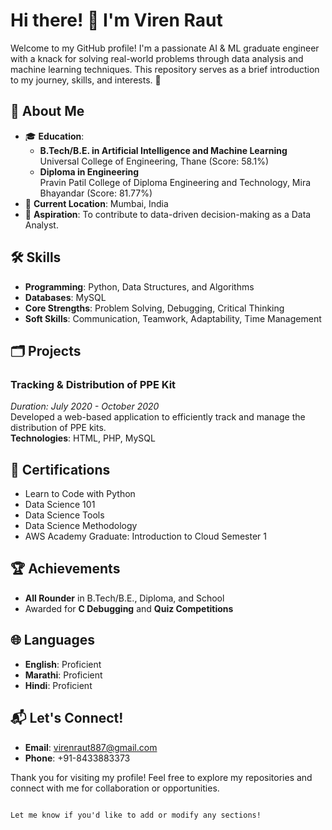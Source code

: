 # Hi there! 👋 I'm Viren Raut

Welcome to my GitHub profile! I'm a passionate AI & ML graduate engineer with a knack for solving real-world problems through data analysis and machine learning techniques. This repository serves as a brief introduction to my journey, skills, and interests. 🚀

## 🌟 About Me

- 🎓 **Education**: 
  - **B.Tech/B.E. in Artificial Intelligence and Machine Learning**  
    Universal College of Engineering, Thane (Score: 58.1%)  
  - **Diploma in Engineering**  
    Pravin Patil College of Diploma Engineering and Technology, Mira Bhayandar (Score: 81.77%)
- 📍 **Current Location**: Mumbai, India
- 🌱 **Aspiration**: To contribute to data-driven decision-making as a Data Analyst.

## 🛠️ Skills

- **Programming**: Python, Data Structures, and Algorithms  
- **Databases**: MySQL  
- **Core Strengths**: Problem Solving, Debugging, Critical Thinking  
- **Soft Skills**: Communication, Teamwork, Adaptability, Time Management  

## 🗂️ Projects

### Tracking & Distribution of PPE Kit  
*Duration: July 2020 - October 2020*  
Developed a web-based application to efficiently track and manage the distribution of PPE kits.  
**Technologies**: HTML, PHP, MySQL  

## 📜 Certifications

- Learn to Code with Python  
- Data Science 101  
- Data Science Tools  
- Data Science Methodology  
- AWS Academy Graduate: Introduction to Cloud Semester 1  

## 🏆 Achievements

- **All Rounder** in B.Tech/B.E., Diploma, and School  
- Awarded for **C Debugging** and **Quiz Competitions**

## 🌐 Languages

- **English**: Proficient  
- **Marathi**: Proficient  
- **Hindi**: Proficient  

## 📬 Let's Connect!

- **Email**: virenraut887@gmail.com  
- **Phone**: +91-8433883373  

Thank you for visiting my profile! Feel free to explore my repositories and connect with me for collaboration or opportunities.
```

Let me know if you'd like to add or modify any sections!
